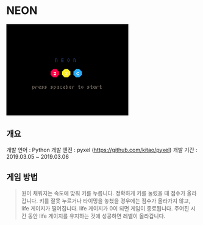 # NEON
![neon_pyxel_image.gif](neon_pyxel_image.gif)

개요
----
개발 언어 : Python
개발 엔진 : pyxel (https://github.com/kitao/pyxel)
개발 기간 : 2019.03.05 ~ 2019.03.06

게임 방법
---------
> 원이 채워지는 속도에 맞춰 키를 누릅니다.
> 정확하게 키를 눌렀을 때 점수가 올라갑니다.
> 키를 잘못 누르거나 타이밍을 놓쳤을 경우에는 점수가 올라가지 않고, life 게이지가 떨어집니다.
> life 게이지가 0이 되면 게임이 종료됩니다.
> 주어진 시간 동안 life 게이지를 유지하는 것에 성공하면 레벨이 올라갑니다.

